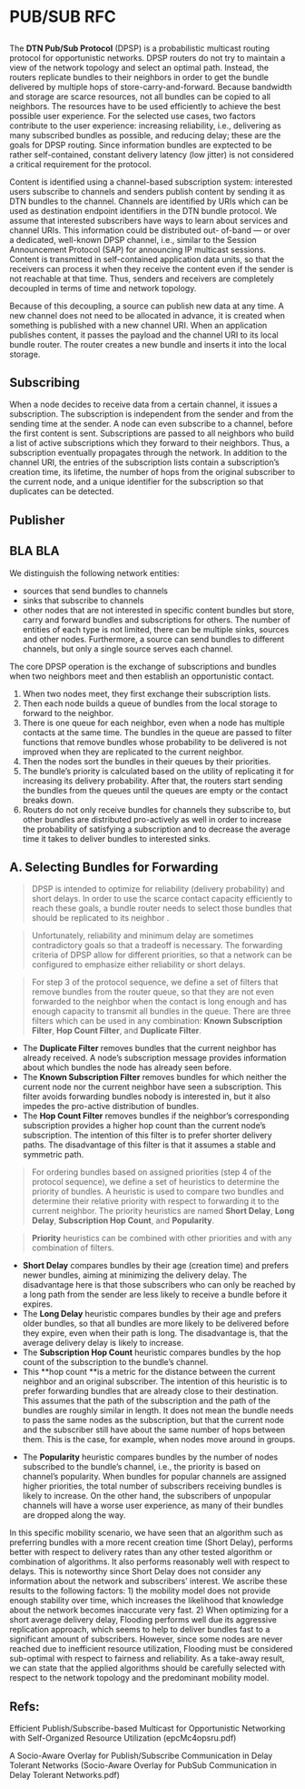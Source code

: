 # PUB/SUB RFC

## 

The **DTN Pub/Sub Protocol** (DPSP) is a probabilistic multicast routing protocol for opportunistic networks. DPSP routers do not try to maintain a view of the network topology and select an optimal path. Instead, the routers replicate bundles to their neighbors in order to get the bundle delivered by multiple hops of store-carry-and-forward. Because bandwidth and storage are scarce resources, not all bundles can be copied to all neighbors. The resources have to be used efficiently to achieve the best possible user experience. For the selected use cases, two factors contribute to the user experience: increasing reliability, i.e., delivering as many subscribed bundles as possible, and reducing delay; these are the goals for DPSP routing. Since information bundles are exptected to be rather self-contained, constant delivery latency (low jitter) is not considered a critical requirement for the protocol.

Content is identified using a channel-based subscription system: interested users subscribe to channels and senders publish content by sending it as DTN bundles to the channel. Channels are identified by URIs which can be used as destination endpoint identifiers in the DTN bundle protocol. We assume that interested subscribers have ways to learn about services and channel URIs. This information could be distributed out- of-band — or over a dedicated, well-known DPSP channel, i.e., similar to the Session Announcement Protocol (SAP) for announcing IP multicast sessions. Content is transmitted in self-contained application data units, so that the receivers can process it when they receive the content even if the sender is not reachable at that time. Thus, senders and receivers are completely decoupled in terms of time and network topology.

Because of this decoupling, a source can publish new data at any time. A new channel does not need to be allocated in advance, it is created when something is published with a new channel URI. When an application publishes content, it passes the payload and the channel URI to its local bundle router. The router creates a new bundle and inserts it into the local storage.

## Subscribing

When a node decides to receive data from a certain channel, it issues a subscription. The subscription is independent from the sender and from the sending time at the sender. A node can even subscribe to a channel, before the first content is sent. Subscriptions are passed to all neighbors who build a list of active subscriptions which they forward to their neighbors. Thus, a subscription eventually propagates through the network. In addition to the channel URI, the entries of the subscription lists contain a subscription’s creation time, its lifetime, the number of hops from the original subscriber to the current node, and a unique identifier for the subscription so that duplicates can be detected.

## Publisher

## BLA BLA

We distinguish the following network entities:

-   sources that send bundles to channels
-   sinks that subscribe to channels
-   other nodes that are not interested in specific content bundles but store, carry and forward bundles and subscriptions for others. The number of entities of each type is not limited, there can be multiple sinks, sources and other nodes. Furthermore, a source can send bundles to different channels, but only a single source serves each channel.

The core DPSP operation is the exchange of subscriptions and bundles when two neighbors meet and then establish an opportunistic contact.

1.  When two nodes meet, they first exchange their subscription lists.
2.  Then each node builds a queue of bundles from the local storage to forward to the neighbor.
3.  There is one queue for each neighbor, even when a node has multiple contacts at the same time. The bundles in the queue are passed to filter functions that remove bundles whose probability to be delivered is not improved when they are replicated to the current neighbor.
4.  Then the nodes sort the bundles in their queues by their priorities.
5.  The bundle’s priority is calculated based on the utility of replicating it for increasing its delivery probability. After that, the routers start sending the bundles from the queues until the queues are empty or the contact breaks down.
6.  Routers do not only receive bundles for channels they subscribe to, but other bundles are distributed pro-actively as well in order to increase the probability of satisfying a subscription and to decrease the average time it takes to deliver bundles to interested sinks.

## 

## A. Selecting Bundles for Forwarding 

> DPSP is intended to optimize for reliability (delivery probability) and short delays. In order to use the scarce contact capacity efficiently to reach these goals, a bundle router needs to select those bundles that should be replicated to its neighbor .

> Unfortunately, reliability and minimum delay are sometimes contradictory goals so that a tradeoff is necessary. The forwarding criteria of DPSP allow for different priorities, so that a network can be configured to emphasize either reliability or short delays.

> For step 3 of the protocol sequence, we define a set of filters that remove bundles from the router queue, so that they are not even forwarded to the neighbor when the contact is long enough and has enough capacity to transmit all bundles in the queue. There are three filters which can be used in any combination: **Known Subscription Filter**, **Hop Count Filter**, and **Duplicate Filter**.

-   The **Duplicate Filter** removes bundles that the current neighbor has already received. A node’s subscription message provides information about which bundles the node has already seen before.
-   The **Known Subscription Filter** removes bundles for which neither the current node nor the current neighbor have seen a subscription. This filter avoids forwarding bundles nobody is interested in, but it also impedes the pro-active distribution of bundles.
-   The **Hop Count Filter** removes bundles if the neighbor’s corresponding subscription provides a higher hop count than the current node’s subscription. The intention of this filter is to prefer shorter delivery paths. The disadvantage of this filter is that it assumes a stable and symmetric path.

> For ordering bundles based on assigned priorities (step 4 of the protocol sequence), we define a set of heuristics to determine the priority of bundles. A heuristic is used to compare two bundles and determine their relative priority with respect to forwarding it to the current neighbor. The priority heuristics are named **Short Delay**, **Long Delay**, **Subscription Hop Count**, and **Popularity**.

> **Priority** heuristics can be combined with other priorities and with any combination of filters.

-   **Short Delay** compares bundles by their age (creation time) and prefers newer bundles, aiming at minimizing the delivery delay. The disadvantage here is that those subscribers who can only be reached by a long path from the sender are less likely to receive a bundle before it expires.
-   The **Long Delay** heuristic compares bundles by their age and prefers older bundles, so that all bundles are more likely to be delivered before they expire, even when their path is long. The disadvantage is, that the average delivery delay is likely to increase.
-   The **Subscription Hop Count** heuristic compares bundles by the hop count of the subscription to the bundle’s channel.
-   This **hop count **is a metric for the distance between the current neighbor and an original subscriber. The intention of this heuristic is to prefer forwarding bundles that are already close to their destination. This assumes that the path of the subscription and the path of the bundles are roughly similar in length. It does not mean the bundle needs to pass the same nodes as the subscription, but that the current node and the subscriber still have about the same number of hops between them. This is the case, for example, when nodes move around in groups.

<!-- -->

-   The **Popularity** heuristic compares bundles by the number of nodes subscribed to the bundle’s channel, i.e., the priority is based on channel’s popularity. When bundles for popular channels are assigned higher priorities, the total number of subscribers receiving bundles is likely to increase. On the other hand, the subscribers of unpopular channels will have a worse user experience, as many of their bundles are dropped along the way.

In this specific mobility scenario, we have seen that an algorithm such as preferring bundles with a more recent creation time (Short Delay), performs better with respect to delivery rates than any other tested algorithm or combination of algorithms. It also performs reasonably well with respect to delays. This is noteworthy since Short Delay does not consider any information about the network and subscribers’ interest. We ascribe these results to the following factors: 1) the mobility model does not provide enough stability over time, which increases the likelihood that knowledge about the network becomes inaccurate very fast. 2) When optimizing for a short average delivery delay, Flooding performs well due its aggressive replication approach, which seems to help to deliver bundles fast to a significant amount of subscribers. However, since some nodes are never reached due to inefficient resource utilization, Flooding must be considered sub-optimal with respect to fairness and reliability. As a take-away result, we can state that the applied algorithms should be carefully selected with respect to the network topology and the predominant mobility model.

## Refs:

Efficient Publish/Subscribe-based Multicast for Opportunistic Networking with Self-Organized Resource Utilization (epcMc4opsru.pdf)

A Socio-Aware Overlay for Publish/Subscribe Communication in Delay Tolerant Networks (Socio-Aware Overlay for PubSub Communication in Delay Tolerant Networks.pdf)
